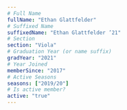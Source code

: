 ```yaml
---
# Full Name
fullName: "Ethan Glattfelder"
# Suffixed Name
suffixedName: "Ethan Glattfelder ’21"
# Section
section: "Viola"
# Graduation Year (or name suffix)
gradYear: "2021"
# Year Joined
memberSince: "2017"
# Active Seasons
seasons: ["2019/20"]
# Is active member?
active: "true"
---
```


